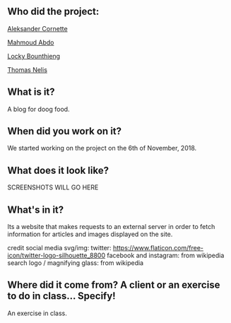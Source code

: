 ## Who did the project:
[Aleksander Cornette](https://github.com/1A1eks)

[Mahmoud Abdo](https://github.com/MahmoudAbdo90)

[Locky Bounthieng](https://github.com/LockyBounty)

[Thomas Nelis](https://github.com/NelisThomas)

## What is it?
A blog for doog food.

## When did you work on it?
We started working on the project on the 6th of November, 2018.

## What does it look like?
SCREENSHOTS WILL GO HERE

## What's in it?
Its a website that makes requests to an external server in order to fetch information for articles and images displayed on the site.

credit social media svg/img: 
twitter: https://www.flaticon.com/free-icon/twitter-logo-silhouette_8800
facebook and instagram: from wikipedia
search logo / magnifying glass: from wikipedia

## Where did it come from? A client or an exercise to do in class... Specify!
An exercise in class.
